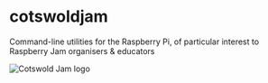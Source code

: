 # cotswoldjam
Command-line utilities for the Raspberry Pi, of particular interest to Raspberry Jam organisers &amp; educators

![Cotswold Jam logo](http://cotswoldjam.org/assets/images/cotswoldjam-logo.png)
